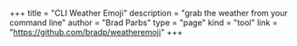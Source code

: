 +++
title = "CLI Weather Emoji"
description = "grab the weather from your command line"
author = "Brad Parbs"
type = "page"
kind = "tool"
link = "https://github.com/bradp/weatheremoji"
+++

